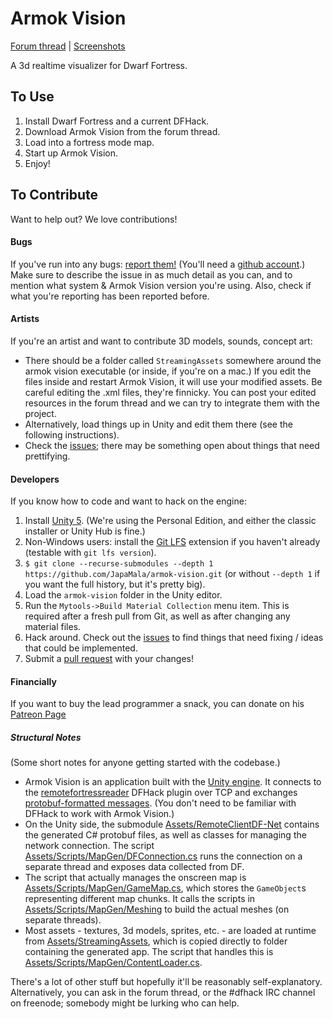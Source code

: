 Armok Vision
============

[Forum thread](http://www.bay12forums.com/smf/index.php?topic=146473) | [Screenshots](http://imgur.com/a/bPmeo)

A 3d realtime visualizer for Dwarf Fortress. 

## To Use

1. Install Dwarf Fortress and a current DFHack.
2. Download Armok Vision from the forum thread.
3. Load into a fortress mode map.
4. Start up Armok Vision.
5. Enjoy!

## To Contribute

Want to help out? We love contributions!

#### Bugs
If you've run into any bugs: [report them!](https://github.com/JapaMala/armok-vision/issues) (You'll need a [github account](https://github.com/).) Make sure to describe the issue in as much detail as you can, and to mention what system & Armok Vision version you're using. Also, check if what you're reporting has been reported before.

#### Artists
If you're an artist and want to contribute 3D models, sounds, concept art:

- There should be a folder called `StreamingAssets` somewhere around the armok vision executable (or inside, if you're on a mac.) If you edit the files inside and restart Armok Vision, it will use your modified assets. Be careful editing the .xml files, they're finnicky. You can post your edited resources in the forum thread and we can try to integrate them with the project.
- Alternatively, load things up in Unity and edit them there (see the following instructions).
- Check the [issues](https://github.com/JapaMala/armok-vision/issues); there may be something open about things that need prettifying.

#### Developers
If you know how to code and want to hack on the engine:

1. Install [Unity 5](http://unity3d.com/get-unity). (We're using the Personal Edition, and either the classic installer or Unity Hub is fine.)
2. Non-Windows users: install the [Git LFS](https://git-lfs.github.com/) extension if you haven't already (testable with `git lfs version`).
3. `$ git clone --recurse-submodules --depth 1 https://github.com/JapaMala/armok-vision.git` (or without `--depth 1` if you want the full history, but it's pretty big).
4. Load the `armok-vision` folder in the Unity editor.
5. Run the `Mytools->Build Material Collection` menu item. This is required after a fresh pull from Git, as well as after changing any material files. 
6. Hack around. Check out the [issues](https://github.com/JapaMala/armok-vision/issues) to find things that need fixing / ideas that could be implemented.
7. Submit a [pull request](https://github.com/JapaMala/armok-vision/pulls) with your changes!

#### Financially
If you want to buy the lead programmer a snack, you can donate on his [Patreon Page](https://www.patreon.com/japamala)

##### Structural Notes
(Some short notes for anyone getting started with the codebase.)

- Armok Vision is an application built with the [Unity engine](https://unity3d.com/). It connects to the [remotefortressreader](https://github.com/DFHack/dfhack/blob/master/plugins/remotefortressreader.cpp) DFHack plugin over TCP and exchanges [protobuf-formatted messages](https://github.com/DFHack/dfhack/blob/master/plugins/proto/RemoteFortressReader.proto). (You don't need to be familiar with DFHack to work with Armok Vision.)
- On the Unity side, the submodule [Assets/RemoteClientDF-Net](https://github.com/JapaMala/armok-vision/tree/master/Assets) contains the generated C# protobuf files, as well as classes for managing the network connection. The script [Assets/Scripts/MapGen/DFConnection.cs](https://github.com/JapaMala/armok-vision/blob/master/Assets/Scripts/MapGen/DFConnection.cs) runs the connection on a separate thread and exposes data collected from DF.
- The script that actually manages the onscreen map is [Assets/Scripts/MapGen/GameMap.cs](https://github.com/JapaMala/armok-vision/blob/master/Assets/Scripts/MapGen/GameMap.cs), which stores the `GameObject`s representing different map chunks. It calls the scripts in [Assets/Scripts/MapGen/Meshing](https://github.com/JapaMala/armok-vision/tree/master/Assets/Scripts/MapGen/Meshing) to build the actual meshes (on separate threads).
- Most assets - textures, 3d models, sprites, etc. - are loaded at runtime from [Assets/StreamingAssets](https://github.com/JapaMala/armok-vision/tree/master/Assets/StreamingAssets), which is copied directly to folder containing the generated app. The script that handles this is [Assets/Scripts/MapGen/ContentLoader.cs](https://github.com/JapaMala/armok-vision/blob/master/Assets/Scripts/MapGen/ContentLoader.cs).

There's a lot of other stuff but hopefully it'll be reasonably self-explanatory. Alternatively, you can ask in the forum thread, or the #dfhack IRC channel on freenode; somebody might be lurking who can help.
